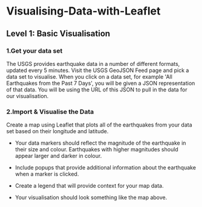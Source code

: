 # Visualising-Data-with-Leaflet
## Level 1: Basic Visualisation
### 1.Get your data set
The USGS provides earthquake data in a number of different formats, updated every 5 minutes. Visit the USGS GeoJSON Feed page and pick a data set to visualise. When you click on a data set, for example 'All Earthquakes from the Past 7 Days', you will be given a JSON representation of that data. You will be using the URL of this JSON to pull in the data for our visualisation.

### 2.Import & Visualise the Data
Create a map using Leaflet that plots all of the earthquakes from your data set based on their longitude and latitude.


- Your data markers should reflect the magnitude of the earthquake in their size and colour. Earthquakes with higher magnitudes should appear larger and darker in colour.


- Include popups that provide additional information about the earthquake when a marker is clicked.


- Create a legend that will provide context for your map data.


- Your visualisation should look something like the map above.
